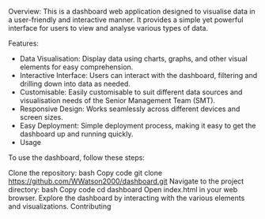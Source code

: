 Overview:
This is a dashboard web application designed to visualise data in a user-friendly and interactive manner. It provides a simple yet powerful interface for users to view and analyse various types of data.

Features:

- Data Visualisation: Display data using charts, graphs, and other visual elements for easy comprehension.
- Interactive Interface: Users can interact with the dashboard, filtering and drilling down into data as needed.
- Customisable: Easily customisable to suit different data sources and visualisation needs of the Senior Management Team (SMT).
- Responsive Design: Works seamlessly across different devices and screen sizes.
- Easy Deployment: Simple deployment process, making it easy to get the dashboard up and running quickly.
- Usage

To use the dashboard, follow these steps:

Clone the repository:
bash
Copy code
git clone https://github.com/WWatson2000/dashboard.git
Navigate to the project directory:
bash
Copy code
cd dashboard
Open index.html in your web browser.
Explore the dashboard by interacting with the various elements and visualizations.
Contributing

